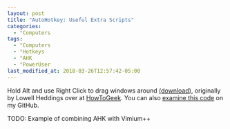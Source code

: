 ```yaml
---
layout: post
title: "AutoHotkey: Useful Extra Scripts"
categories:
  - °Computers
tags:
  - °Computers
  - °Hotkeys
  - °AHK
  - °PowerUser
last_modified_at: 2018-03-26T12:57:42-05:00
---
```



Hold Alt and use Right Click to drag windows around <a href="{{ site.baseurl }}/downloads/AltWindowDrag.ahk">(download)</a>, originally by Lowell Heddings over at [HowToGeek](https://www.howtogeek.com/howto/windows-vista/get-the-linux-altwindow-drag-functionality-in-windows/). You can also <a href="{{ site.github.repo }}/blob/master/downloads/AltWindowDrag.ahk">examine this code</a> on my GitHub.

TODO: Example of combining AHK with Vimium++

